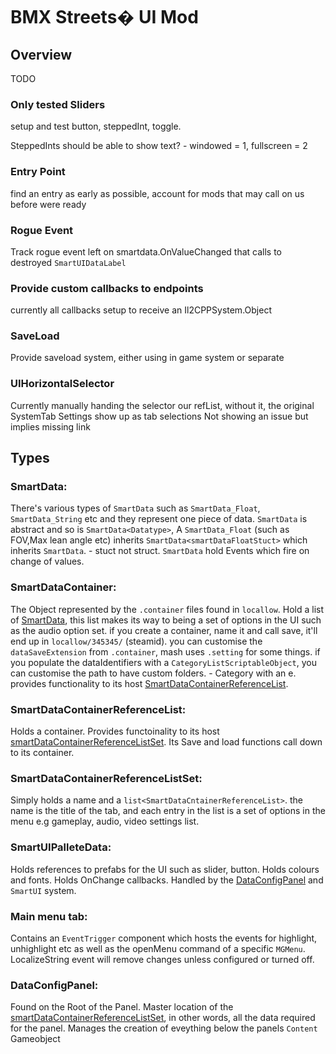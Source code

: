 # BMX Streets� UI Mod

## Overview

TODO

### Only tested Sliders
setup and test button, steppedInt, toggle.

SteppedInts should be able to show text? - windowed = 1, fullscreen = 2

### Entry Point
find an entry as early as possible, account for mods that may call on us before were ready

### Rogue Event 
Track rogue event left on smartdata.OnValueChanged that calls to destroyed `SmartUIDataLabel`

### Provide custom callbacks to endpoints
currently all callbacks setup to receive an Il2CPPSystem.Object

### SaveLoad
Provide saveload system, either using in game system or separate

### UIHorizontalSelector
Currently manually handing the selector our refList, without it, the original SystemTab Settings show up as tab selections
Not showing an issue but implies missing link



## Types

### SmartData:
There's various types of `SmartData` such as `SmartData_Float`, `SmartData_String` etc and they represent one piece of data.
`SmartData` is abstract and so is `SmartData<Datatype>`, A `SmartData_Float` (such as FOV,Max lean angle etc) inherits `SmartData<smartDataFloatStuct>` which inherits `SmartData`. - stuct not struct.
`SmartData` hold Events which fire on change of values.

### SmartDataContainer:
The Object represented by the `.container` files found in `locallow`.
Hold a list of [SmartData](#smartdata), this list makes its way to being a set of options in the UI such as the audio option set.
if you create a container, name it and call save, it'll end up in `locallow/345345/` (steamid).
you can customise the `dataSaveExtension` from `.container`, mash uses `.setting` for some things.
if you populate the dataIdentifiers with a `CategoryListScriptableObject`, you can customise the path to have custom folders. - Category with an e.
provides functionality to its host [SmartDataContainerReferenceList](#smartdatacontainerreferencelist).

### SmartDataContainerReferenceList:
Holds a container.
Provides functoinality to its host [smartDataContainerReferenceListSet](#smartdatacontainerreferencelistset).
Its Save and load functions call down to its container.

### SmartDataContainerReferenceListSet:
Simply holds a name and a `list<SmartDataCntainerReferenceList>`.
the name is the title of the tab, and each entry in the list is a set of options in the menu e.g gameplay, audio, video settings list.

### SmartUIPalleteData:
Holds references to prefabs for the UI such as slider, button.
Holds colours and fonts.
Holds OnChange callbacks.
Handled by the [DataConfigPanel](#dataconfigpanel) and `SmartUI` system.

### Main menu tab:
Contains an `EventTrigger` component which hosts the events for highlight, unhighlight etc as well as the openMenu command of a specific `MGMenu`.
LocalizeString event will remove changes unless configured or turned off.

### DataConfigPanel:
Found on the Root of the Panel.
Master location of the [smartDataContainerReferenceListSet](#smartdatacontainerreferencelistset), in other words, all the data required for the panel.
Manages the creation of eveything below the panels `Content` Gameobject
